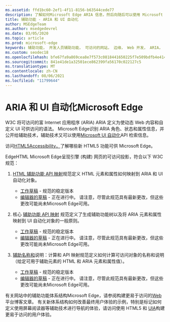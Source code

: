 ```yaml
---
ms.assetid: ffd1bc60-2ef1-4f11-8156-b63544cede77
description: 了解如何Microsoft Edge ARIA 信息，然后向随后可以使用 Microsoft UI 自动化 API 的辅助技术公开该信息。
title: 辅助功能 - ARIA 和 UI 自动化
author: MSEdgeTeam
ms.author: msedgedevrel
ms.date: 03/05/2020
ms.topic: article
ms.prod: microsoft-edge
keywords: 辅助功能， 开发人员辅助功能， 可访问的网站， 边缘， Web 开发， ARIA， 开发人员， UIA， UI 自动化
ms.custom: seodec18
ms.openlocfilehash: bfe67fa9a869cea8e7f573c0818441650225f7e509bdfb4e41479aee32dec941
ms.sourcegitcommit: 841e41de1a32501ece862399fa56170c022127c5
ms.translationtype: MT
ms.contentlocale: zh-CN
ms.lasthandoff: 08/06/2021
ms.locfileid: "11799644"
---
```

# <a name="aria-and-ui-automation-in-microsoft-edge"></a>ARIA 和 UI 自动化Microsoft Edge

W3C 将可访问的富 Internet 应用程序 (ARIA) ARIA 定义为使动态 Web 内容和自定义 UI 可供访问的语法。 Microsoft Edge识别 ARIA 角色、状态和属性信息，并公开给辅助技术，辅助技术又可以使用[Microsoft UI 自动化](https://blogs.msdn.microsoft.com/winuiautomation/)API 检索信息。

访问[HTML5Accessibility，](https://html5accessibility.com)了解哪些新 HTML5 功能可供 Microsoft Edge。

EdgeHTML Microsoft Edge呈现引擎 (构建) 网页的可访问投影，符合以下 W3C 规范：

1. [HTML 辅助功能 API 映射](https://w3.org/TR/html-aam-1.0/)规范定义 HTML 元素和属性如何映射到 ARIA 和 UI 自动化对象。
   * [工作草稿](https://w3.org/TR/html-aam-1.0/) - 规范的稳定版本
   * [编辑器的草稿](https://w3c.github.io/html-aam/) - 正在进行中。 请注意，尽管此规范具有最新更改，但这些更改可能尚未Microsoft Edge可用。


2. 核心 [辅助功能 API 映射](https://w3.org/TR/core-aam-1.1/) 规范定义了生成辅助功能树以及将 ARIA 元素和属性映射到 UI 自动化对象的一般原则。
   * [工作草稿](https://w3.org/TR/core-aam-1.1/) - 规范的稳定版本
   * [编辑器的草稿](https://w3c.github.io/core-aam/) - 正在进行中。 请注意，尽管此规范具有最新更改，但这些更改可能尚未Microsoft Edge可用。  

3. [辅助名称和](https://w3.org/TR/accname-aam-1.1/)说明：计算和 API 映射规范定义如何计算可访问对象的名称和说明（给定可用于辅助元素的 HTML 和 ARIA 元素和属性值）。
   * [工作草稿](https://w3.org/TR/accname-aam-1.1/) - 规范的稳定版本  
   * [编辑器的草稿](https://w3c.github.io/accname/) - 正在进行中。 请注意，尽管此规范具有最新更改，但这些更改可能尚未Microsoft Edge可用。   

有关网站中的辅助功能体系结构Microsoft Edge，请参阅构建更易于访问的[Web](https://blogs.windows.com/msedgedev/2016/04/20/building-a-more-accessible-web-platform/)平台博客文章。  有关新体系结构如何改善最终用户体验的示例，特别是标记如何定义使用屏幕阅读器等辅助技术进行导航的体验，请访问使用 HTML5 和 [UIA](https://blogs.windows.com/msedgedev/2016/05/12/accessible-ux-with-html5-and-uia/)构建更易于访问的用户体验。
